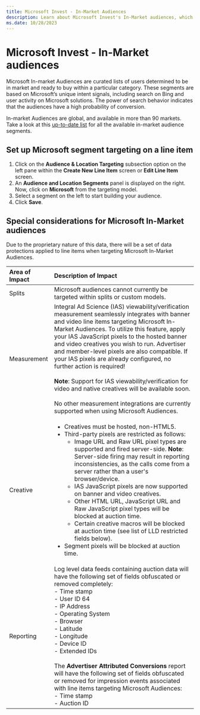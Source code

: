 ```yaml
---
title: Microsoft Invest - In-Market Audiences
description: Learn about Microsoft Invest's In-Market audiences, which are curated groups of users who are actively thinking about buying in a particular category.
ms.date: 10/28/2023
---
```


# Microsoft Invest - In-Market audiences

Microsoft In-market Audiences are curated lists of users determined to be in market and ready to buy within a particular category. These segments are based on Microsoft’s unique intent signals, including search on Bing and user activity on Microsoft solutions. The power of search behavior indicates that the audiences have a high probability of conversion.

In-market Audiences are global, and available in more than 90 markets. Take a look at this [up-to-date list](https://download.microsoft.com/download/4/0/0/40099106-6f9f-4b38-8aac-0dc7567404db/In-Market-Audiences-segment-list-Invest.xlsx) for all the available in-market audience segments.

## Set up Microsoft segment targeting on a line item

1. Click on the **Audience & Location Targeting** subsection option on the left pane within the **Create New Line Item** screen or **Edit Line Item** screen.
1. An **Audience and Location Segments** panel is displayed on the right. Now, click on **Microsoft** from the targeting model.
1. Select a segment on the left to start building your audience.
1. Click **Save**.

## Special considerations for Microsoft In-Market audiences

Due to the proprietary nature of this data, there will be a set of data protections applied to line items when targeting Microsoft In-Market Audiences.

| Area of Impact | Description of Impact |
|:---|:---|
| Splits | Microsoft audiences cannot currently be targeted within splits or custom models. |
| Measurement | Integral Ad Science (IAS) viewability/verification measurement seamlessly integrates with banner and video line items targeting Microsoft In-Market Audiences. To utilize this feature, apply your IAS JavaScript pixels to the hosted banner and video creatives you wish to run. Advertiser and member-level pixels are also compatible. If your IAS pixels are already configured, no further action is required! <br><br> **Note**: Support for IAS viewability/verification for video and native creatives will be available soon. <br><br> No other measurement integrations are currently supported when using Microsoft Audiences. |
| Creative | <ul><li>Creatives must be hosted, non-HTML5. <li>Third-party pixels are restricted as follows:<ul><li>Image URL and Raw URL pixel types are supported and fired server-side. **Note**: Server-side firing may result in reporting inconsistencies, as the calls come from a server rather than a user's browser/device.</li><li>IAS JavaScript pixels are now supported on banner and video creatives.</li><li>Other HTML URL, JavaScript URL and Raw JavaScript pixel types will be blocked at auction time.</li><li>Certain creative macros will be blocked at auction time (see list of LLD restricted fields below).</ul><li>Segment pixels will be blocked at auction time.</li></ul> |
| Reporting | Log level data feeds containing auction data will have the following set of fields obfuscated or removed completely: <br> - Time stamp <br> - User ID 64 <br> - IP Address <br> - Operating System <br> - Browser <br> - Latitude <br> - Longitude <br> - Device ID <br> - Extended IDs <br><br> The **Advertiser Attributed Conversions** report will have the following set of fields obfuscated or removed for impression events associated with line items targeting Microsoft Audiences: <br> - Time stamp <br> - Auction ID |
